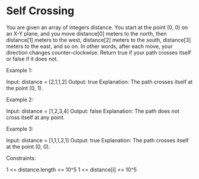 # Self Crossing

You are given an array of integers distance.
You start at the point (0, 0) on an X-Y plane, and you move distance[0] meters to the north, then distance[1] meters to the west, distance[2] meters to the south, distance[3] meters to the east, and so on. In other words, after each move, your direction changes counter-clockwise.
Return true if your path crosses itself or false if it does not.

Example 1:

Input: distance = [2,1,1,2]
Output: true
Explanation: The path crosses itself at the point (0, 1).

Example 2:

Input: distance = [1,2,3,4]
Output: false
Explanation: The path does not cross itself at any point.

Example 3:

Input: distance = [1,1,1,2,1]
Output: true
Explanation: The path crosses itself at the point (0, 0).

Constraints:

1 <= distance.length <= 10^5
1 <= distance[i] <= 10^5

